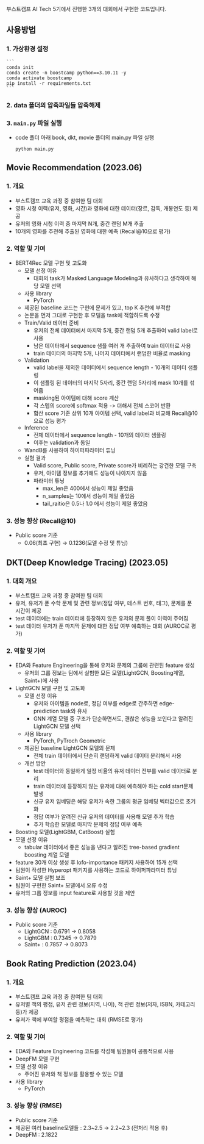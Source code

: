 부스트캠프 AI Tech 5기에서 진행한 3개의 대회에서 구현한 코드입니다.

## 사용방법
### 1. 가상환경 설정
    ```
    conda init
    conda create -n boostcamp python==3.10.11 -y
    conda activate boostcamp
    pip install -r requirements.txt
    ```

### 2. data 폴더의 압축파일들 압축해제

### 3. `main.py` 파일 실행
- code 폴더 아래 book, dkt, movie 폴더의 main.py 파일 실행
  ```
  python main.py
  ```

## Movie Recommendation (2023.06)
### 1. 개요
- 부스트캠프 교육 과정 중 참여한 팀 대회
- 영화 시청 이력(유저, 영화, 시간)과 영화에 대한 데이터(장르, 감독, 개봉연도 등) 제공
- 유저의 영화 시청 이력 중 마지막 N개, 중간 랜덤 M개 추출
- 10개의 영화를 추천해 추출된 영화에 대한 예측 (Recall@10으로 평가)

### 2. 역할 및 기여
- BERT4Rec 모델 구현 및 고도화
  - 모델 선정 이유
    - 대회의 task가 Masked Language Modeling과 유사하다고 생각하여 해당 모델 선택
  - 사용 library
    - PyTorch
  - 제공된 baseline 코드는 구현에 문제가 있고, top K 추천에 부적합
  - 논문을 먼저 그대로 구현한 후 모델을 task에 적합하도록 수정
  - Train/Valid 데이터 준비
    - 유저의 전체 데이터에서 마지막 5개, 중간 랜덤 5개 추출하여 valid label로 사용
    -	남은 데이터에서 sequence 샘플 여러 개 추출하여 train 데이터로 사용
    - train 데이터의 마지막 5개, 나머지 데이터에서 랜덤한 비율로 masking
  - Validation
    -	valid label을 제외한 데이터에서 sequence length - 10개의 데이터 샘플링
    - 이 샘플링 된 데이터의 마지막 5자리, 중간 랜덤 5자리에 mask 10개를 섞어줌
    - masking된 아이템에 대해 score 계산
    - 각 스텝의 score에 softmax 적용 -> 더해서 전체 스코어 반환
    -	합산 score 기준 상위 10개 아이템 선택, valid label과 비교해 Recall@10으로 성능 평가
  - Inference
    - 전체 데이터에서 sequence length - 10개의 데이터 샘플링
    - 이후는 validation과 동일
  -	WandB를 사용하여 하이퍼파라미터 튜닝
  - 실혐 결과
    - Valid score, Public score, Private score가 비례하는 강건한 모델 구축
    - 유저, 아이템 정보를 추가해도 성능이 나아지지 않음
    - 파라미터 튜닝
      - max_len은 400에서 성능이 제일 좋았음
      - n_samples는 10에서 성능이 제일 좋았음
      - tail_raitio은 0.5나 1.0 에서 성능이 제일 좋았음


### 3. 성능 향상 (Recall@10)
- Public score 기준
  - 0.06(최초 구현) → 0.1236(모델 수정 및 튜닝)


## DKT(Deep Knowledge Tracing) (2023.05)
### 1. 대회 개요
-	부스트캠프 교육 과정 중 참여한 팀 대회
-	유저, 유저가 푼 수학 문제 및 관련 정보(정답 여부, 테스트 번호, 태그), 문제를 푼 시간이 제공
-	test 데이터에는 train 데이터에 등장하지 않은 유저의 문제 풀이 이력이 주어짐
-	test 데이터 유저가 푼 마지막 문제에 대한 정답 여부 예측하는 대회 (AUROC로 평가)

### 2. 역할 및 기여
- EDA와 Feature Engineering을 통해 유저와 문제의 그룹에 관련된 feature 생성
  - 유저의 그룹 정보는 팀에서 실험한 모든 모델(LightGCN, Boosting계열, Saint+)에 사용
- LightGCN 모델 구현 및 고도화
  - 모델 선정 이유
    - 유저와 아이템을 node로, 정답 여부를 edge로 간주하면 edge-prediction task와 유사
    -	GNN 계열 모델 중 구조가 단순하면서도, 괜찮은 성능을 보인다고 알려진 LightGCN 모델 선택
  - 사용 library
    - PyTorch, PyTroch Geometric
  - 제공된 baseline LightGCN 모델의 문제
    -	전체 train 데이터에서 단순히 랜덤하게 valid 데이터 분리해서 사용
  -	개선 방안
    - test 데이터와 동일하게 일정 비율의 유저 데이터 전부를 valid 데이터로 분리
    - train 데이터에 등장하지 않는 유저에 대해 예측해야 하는 cold start문제 발생
    - 신규 유저 임베딩은 해당 유저가 속한 그룹의 평균 임베딩 벡터값으로 초기화
    - 정답 여부가 알려진 신규 유저의 데이터를 사용해 모델 추가 학습
    - 추가 학습한 모델로 마지막 문제의 정답 여부 예측
-	Boosting 모델(LightGBM, CatBoost) 실험
  - 모델 선정 이유
    - tabular 데이터에서 좋은 성능을 낸다고 알려진 tree-based gradient boosting 계열 모델
  -	feature 30개 이상 생성 후 lofo-importance 패키지 사용하여 15개 선택
  - 팀원이 작성한 Hyperopt 패키지를 사용하는 코드로 하이퍼파라미터 튜닝
-	Saint+ 모델 실험 보조
  -	팀원이 구현한 Saint+ 모델에서 오류 수정
  -	유저의 그룹 정보를 input feature로 사용할 것을 제안

### 3. 성능 향상 (AUROC)
- Public score 기준
  - LightGCN : 0.6791 → 0.8058
  - LightGBM : 0.7345 → 0.7879
  -	Saint+ : 0.7857 → 0.8073


## Book Rating Prediction (2023.04)
### 1. 개요
- 부스트캠프 교육 과정 중 참여한 팀 대회
- 유저별 책의 평점, 유저 관련 정보(지역, 나이), 책 관련 정보(저자, ISBN, 카테고리 등)가 제공
- 유저가 책에 부여할 평점을 예측하는 대회 (RMSE로 평가)

### 2. 역할 및 기여
-	EDA와 Feature Engineering 코드를 작성해 팀원들이 공통적으로 사용
-	DeepFM 모델 구현
  - 모델 선정 이유
    -	주어진 유저와 책 정보를 활용할 수 있는 모델
  - 사용 library
    - PyTorch

### 3. 성능 향상 (RMSE)
-	Public score 기준
  - 제공된 여러 baseline모델들 : 2.3~2.5 → 2.2~2.3 (전처리 적용 후)
  -	DeepFM : 2.1822







